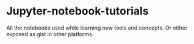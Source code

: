 # Jupyter-notebook-tutorials
All the notebooks used while learning new tools and concepts. Or either exposed as gist in other platforms.
